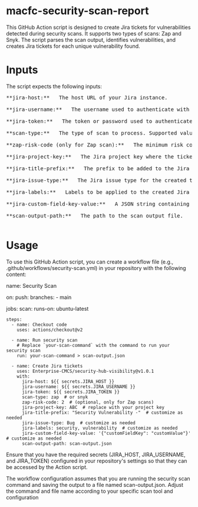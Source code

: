 # macfc-security-scan-report
This GitHub Action script is designed to create Jira tickets for vulnerabilities detected during security scans. It supports two types of scans: Zap and Snyk. The script parses the scan output, identifies vulnerabilities, and creates Jira tickets for each unique vulnerability found.

# Inputs
The script expects the following inputs:
<pre>
**jira-host:**   The host URL of your Jira instance.<br />
**jira-username:**   The username used to authenticate with Jira.<br />
**jira-token:**   The token or password used to authenticate with Jira.<br />
**scan-type:**   The type of scan to process. Supported values: "zap" or "snyk".<br />
**zap-risk-code (only for Zap scan):**   The minimum risk code for vulnerabilities to be considered.<br />
**jira-project-key:**   The Jira project key where the tickets will be created.<br />
**jira-title-prefix:**   The prefix to be added to the Jira ticket summary.<br />
**jira-issue-type:**   The Jira issue type for the created tickets.<br />
**jira-labels:**   Labels to be applied to the created Jira tickets (comma-separated).<br />
**jira-custom-field-key-value:**   A JSON string containing key-value pairs of custom fields and their values in Jira.<br />
**scan-output-path:**   The path to the scan output file.<br />
</pre>
# Usage

To use this GitHub Action script, you can create a workflow file (e.g., .github/workflows/security-scan.yml) in your repository with the following content:

name: Security Scan

on:
  push:
    branches:
      - main

jobs:
  scan:
    runs-on: ubuntu-latest
    
    steps:
      - name: Checkout code
        uses: actions/checkout@v2
        
      - name: Run security scan
        # Replace `your-scan-command` with the command to run your security scan
        run: your-scan-command > scan-output.json
      
      - name: Create Jira tickets
        uses: Enterprise-CMCS/security-hub-visibility@v1.0.1
        with:
          jira-host: ${{ secrets.JIRA_HOST }}
          jira-username: ${{ secrets.JIRA_USERNAME }}
          jira-token: ${{ secrets.JIRA_TOKEN }}
          scan-type: zap  # or snyk
          zap-risk-code: 2  # (optional, only for Zap scans)
          jira-project-key: ABC  # replace with your project key
          jira-title-prefix: "Security Vulnerability -"  # customize as needed
          jira-issue-type: Bug  # customize as needed
          jira-labels: security, vulnerability  # customize as needed
          jira-custom-field-key-value: '{"customFieldKey": "customValue"}'  # customize as needed
          scan-output-path: scan-output.json

Ensure that you have the required secrets (JIRA_HOST, JIRA_USERNAME, and JIRA_TOKEN) configured in your repository's settings so that they can be accessed by the Action script.

The workflow configuration assumes that you are running the security scan command and saving the output to a file named scan-output.json. Adjust the command and file name according to your specific scan tool and configuration
